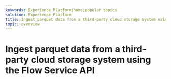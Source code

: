 ```yaml
---
keywords: Experience Platform;home;popular topics
solution: Experience Platform
title: Ingest parquet data from a third-party cloud storage system using the Flow Service API
topic: overview
---
```


# Ingest parquet data from a third-party cloud storage system using the Flow Service API